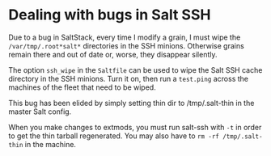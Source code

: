 # Dealing with bugs in Salt SSH

Due to a bug in SaltStack, every time I modify a grain, I must wipe
the `/var/tmp/.root*salt*` directories in the SSH minions.  Otherwise
grains remain there and out of date or, worse, they disappear silently.

The option `ssh_wipe` in the `Saltfile` can be used to wipe the Salt
SSH cache directory in the SSH minions.  Turn it on, then run a
`test.ping` across the machines of the fleet that need to be wiped.

This bug has been elided by simply setting thin dir to /tmp/.salt-thin
in the master Salt config.

When you make changes to extmods, you must run salt-ssh with `-t`
in order to get the thin tarball regenerated.  You may also have to
`rm -rf /tmp/.salt-thin` in the machine.
